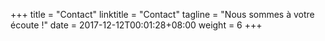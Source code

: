 +++
title = "Contact"
linktitle = "Contact"
tagline = "Nous sommes à votre écoute !"
date = 2017-12-12T00:01:28+08:00
weight = 6
+++
